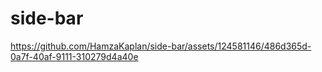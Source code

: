 # side-bar


https://github.com/HamzaKaplan/side-bar/assets/124581146/486d365d-0a7f-40af-9111-310279d4a40e

